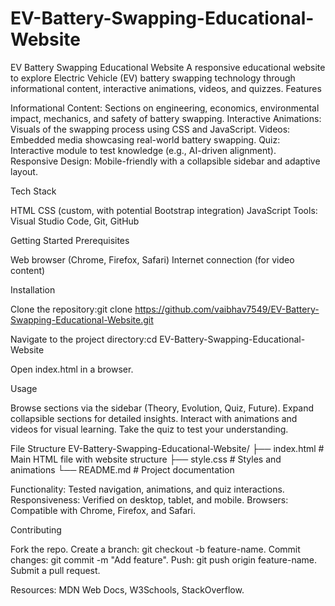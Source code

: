 # EV-Battery-Swapping-Educational-Website
EV Battery Swapping Educational Website
A responsive educational website to explore Electric Vehicle (EV) battery swapping technology through informational content, interactive animations, videos, and quizzes.
Features

Informational Content: Sections on engineering, economics, environmental impact, mechanics, and safety of battery swapping.
Interactive Animations: Visuals of the swapping process using CSS and JavaScript.
Videos: Embedded media showcasing real-world battery swapping.
Quiz: Interactive module to test knowledge (e.g., AI-driven alignment).
Responsive Design: Mobile-friendly with a collapsible sidebar and adaptive layout.

Tech Stack

HTML
CSS (custom, with potential Bootstrap integration)
JavaScript
Tools: Visual Studio Code, Git, GitHub

Getting Started
Prerequisites

Web browser (Chrome, Firefox, Safari)
Internet connection (for video content)

Installation

Clone the repository:git clone https://github.com/vaibhav7549/EV-Battery-Swapping-Educational-Website.git


Navigate to the project directory:cd EV-Battery-Swapping-Educational-Website


Open index.html in a browser.

Usage

Browse sections via the sidebar (Theory, Evolution, Quiz, Future).
Expand collapsible sections for detailed insights.
Interact with animations and videos for visual learning.
Take the quiz to test your understanding.

File Structure
EV-Battery-Swapping-Educational-Website/
├── index.html    # Main HTML file with website structure
├── style.css     # Styles and animations
└── README.md     # Project documentation


Functionality: Tested navigation, animations, and quiz interactions.
Responsiveness: Verified on desktop, tablet, and mobile.
Browsers: Compatible with Chrome, Firefox, and Safari.

Contributing

Fork the repo.
Create a branch: git checkout -b feature-name.
Commit changes: git commit -m "Add feature".
Push: git push origin feature-name.
Submit a pull request.

Resources: MDN Web Docs, W3Schools, StackOverflow.
